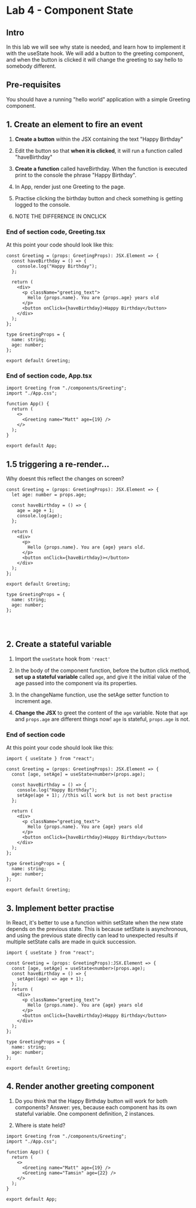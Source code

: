 # Lab 4 - Component State

## Intro

In this lab we will see why state is needed, and learn how to implement it with the useState hook. We will add a button to the greeting component, and when the button is clicked it will change the greeting to say hello to somebody different.

## Pre-requisites

You should have a running "hello world" application with a simple Greeting component.

## 1. Create an element to fire an event

1. **Create a button** within the JSX containing the text "Happy Birthday"

2. Edit the button so that **when it is clicked**, it will run a function called "haveBirthday"

3. **Create a function** called haveBirthday. When the function is executed print to the console the phrase "Happy Birthday".

4. In App, render just one Greeting to the page.

5. Practise clicking the birthday button and check something is getting logged to the console.

6. NOTE THE DIFFERENCE IN ONCLICK

### End of section code, Greeting.tsx

At this point your code should look like this:

```
const Greeting = (props: GreetingProps): JSX.Element => {
  const haveBirthday = () => {
    console.log("Happy Birthday");
  };

  return (
    <div>
      <p className="greeting_text">
        Hello {props.name}. You are {props.age} years old
      </p>
      <button onClick={haveBirthday}>Happy Birthday</button>
    </div>
  );
};

type GreetingProps = {
  name: string;
  age: number;
};

export default Greeting;

```

### End of section code, App.tsx

```
import Greeting from "./components/Greeting";
import "./App.css";

function App() {
  return (
    <>
      <Greeting name="Matt" age={19} />
    </>
  );
}

export default App;
```



## 1.5 triggering a re-render...

Why doesnt this reflect the changes on screen?

```
const Greeting = (props: GreetingProps): JSX.Element => {
  let age: number = props.age;

  const haveBirthday = () => {
    age = age + 1;
    console.log(age);
  };

  return (
    <div>
      <p>
        Hello {props.name}. You are {age} years old.
      </p>
      <button onClick={haveBirthday}></button>
    </div>
  );
};

export default Greeting;

type GreetingProps = {
  name: string;
  age: number;
};




```



## 2. Create a stateful variable

1. Import the `useState` hook from `'react'`

2. In the body of the component function, before the button click method, **set up a stateful variable** called `age`, and give it the initial value of the age passed into the component via its properties.

3. In the changeName function, use the setAge setter function to increment age.

4. **Change the JSX** to greet the content of the `age` variable. Note that `age` and `props.age` are different things now! `age` is stateful, `props.age` is not.

### End of section code

At this point your code should look like this:

```
import { useState } from "react";

const Greeting = (props: GreetingProps): JSX.Element => {
  const [age, setAge] = useState<number>(props.age);

  const haveBirthday = () => {
    console.log("Happy Birthday");
    setAge(age + 1); //this will work but is not best practise
  };

  return (
    <div>
      <p className="greeting_text">
        Hello {props.name}. You are {age} years old
      </p>
      <button onClick={haveBirthday}>Happy Birthday</button>
    </div>
  );
};

type GreetingProps = {
  name: string;
  age: number;
};

export default Greeting;

```

## 3. Implement better practise

In React, it's better to use a function within setState when the new state depends on the previous state. This is because setState is asynchronous, and using the previous state directly can lead to unexpected results if multiple setState calls are made in quick succession.

```
import { useState } from "react";

const Greeting = (props: GreetingProps):JSX.Element => {
  const [age, setAge] = useState<number>(props.age);
  const haveBirthday = () => {
    setAge((age) => age + 1);
  };
  return (
    <div>
      <p className="greeting_text">
        Hello {props.name}. You are {age} years old
      </p>
      <button onClick={haveBirthday}>Happy Birthday</button>
    </div>
  );
};

type GreetingProps = {
  name: string;
  age: number;
};

export default Greeting;
```

## 4. Render another greeting component

1. Do you think that the Happy Birthday button will work for both components?
   Answer: yes, because each component has its own stateful variable. One component definition, 2 instances.

2. Where is state held?

```
import Greeting from "./components/Greeting";
import "./App.css";

function App() {
  return (
    <>
      <Greeting name="Matt" age={19} />
      <Greeting name="Tamsin" age={22} />
    </>
  );
}

export default App;


```
